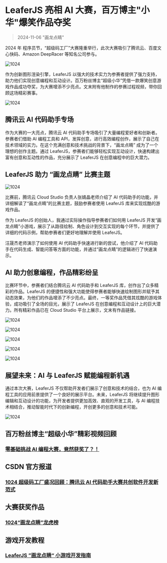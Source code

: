 # LeaferJS 亮相 AI 大赛，百万博主"小华"爆笑作品夺奖

> 2024-11-06 "画龙点睛"

2024 年 程序员节，“超级码工厂”大赛隆重举行，此次大赛吸引了腾讯云、百度文心快码、Amazon DeepRacer 等知名公司参与。

![1024](/image/blog/20241106/640.webp)

作为创新图形渲染引擎，LeaferJS 以强大的技术实力为参赛者提供了强力支持，助力他们实现创意编程和互动设计。百万粉丝博主“超级小华”凭借一款爆笑创意游戏作品成功夺奖，为大赛增添不少亮点。文末附有他制作的参赛过程视频，带你回顾这场精彩赛事。

![1024](/image/blog/20241106/x.png)

## 腾讯云 AI 代码助手专场

作为大赛的一大亮点，腾讯云 AI 代码助手专场吸引了大量编程爱好者和创新者。参赛者们借助 AI 编程工具和 API，发挥创意，进行高效编程创作，展示了自己在技术领域的实力。在这个充满创意和技术挑战的背景下，“画龙点睛” 成为了一个理想的创作主题。通过 LeaferJS，参赛者们能够轻松实现互动设计，快速构建出富有创意和互动性的作品，充分展示了 LeaferJS 在创意编程中的巨大潜力。

## LeaferJS 助力 “画龙点睛” 比赛主题

![1024](/image/blog/20241106/mz.webp)

比赛前，腾讯云 Cloud Studio 负责人张婧晶老师介绍了 AI 代码助手的功能，并详细解读了“画龙点睛”的比赛主题，鼓励参赛者使用 LeaferJS 库来实现炫酷的游戏作品。

作为 LeaferJS 的创始人，我通过实际操作指导参赛者们如何用 LeaferJS 开发“画龙点睛”小游戏，展示了从路径绘制、角色设计到交互实现的每个环节，并提供了详细的代码示例，帮助参赛者们更好地理解并使用 LeaferJS。

汪晟杰老师演示了如何使用 AI 代码助手快速进行新的尝试，他介绍了 AI 代码助手在代码生成、智能问答等方面的功能，并通过“画龙点睛”的逻辑进行了快速演示。

## AI 助力创意编程，作品精彩纷呈

比赛环节中，参赛者们结合腾讯云 AI 代码助手和 LeaferJS 库，创作出了众多精彩的作品。LeaferJS 的便捷性和强大功能使得参赛者能够快速绘制图形并赋予其动态效果，为他们的作品增添了不少亮点。最终，一等奖作品凭借其炫酷的游戏体验，成功吸引了全场的目光，展示了 LeaferJS 在创意编程和互动设计上的巨大潜力。所有精彩作品已在 Cloud Studio 平台上展示，文末有作品链接。

![1024](/image/blog/20241106/z.webp)

![1024](/image/blog/20241106/1.jpeg)

![1024](/image/blog/20241106/4.jpeg)

![1024](/image/blog/20241106/3.jpeg)

![1024](/image/blog/20241106/7.jpeg)

## 展望未来：AI 与 LeaferJS 赋能编程新机遇

通过本次大赛，LeaferJS 不仅帮助开发者们展示了创意和技术的结合，也为 AI 编程工具的应用前景提供了一个良好的展示平台。未来，LeaferJS 将继续提升图形编辑和互动设计的功能，为开发者提供更加高效、直观的开发工具，与 AI 编程技术相结合，推动智能时代下的创新编程，开创更多的创意和技术可能。

![1024](/image/blog/20241106/photo.webp)

## 百万粉丝博主“超级小华”精彩视频回顾

### [零基础挑战 AI 编程大赛，竟然获奖了？！](https://www.bilibili.com/video/BV1ExSRYEE2r?buvid=Z24B3A263AA85D584822AFF3E3BCE6D08EE2)

## CSDN 官方报道

### [1024 超级码工厂盛况回顾：腾讯云 AI 代码助手大赛共创软件开发新范式](https://mp.weixin.qq.com/s/Q_8qVU9pwr7r1Z7BpT-6TQ)

## 大赛获奖作品

### [1024“画龙点睛”龙虎榜](https://cloudstudio.net/columns/22379303211671552)

## 游戏开发教程

### [LeaferJS ”画龙点睛“ 小游戏开发指南](/contest/guide.md)
